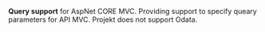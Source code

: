 ﻿**Query support** for AspNet CORE MVC. Providing support to specify queary parameters for API MVC. Projekt does not support Odata.